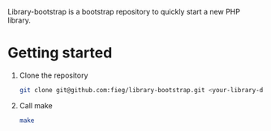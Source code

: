Library-bootstrap is a bootstrap repository to quickly start a new PHP library.

Getting started
===============

1. Clone the repository

    ``` sh
    git clone git@github.com:fieg/library-bootstrap.git <your-library-dirname>
    ```

2. Call make

    ``` sh
    make
    ```

